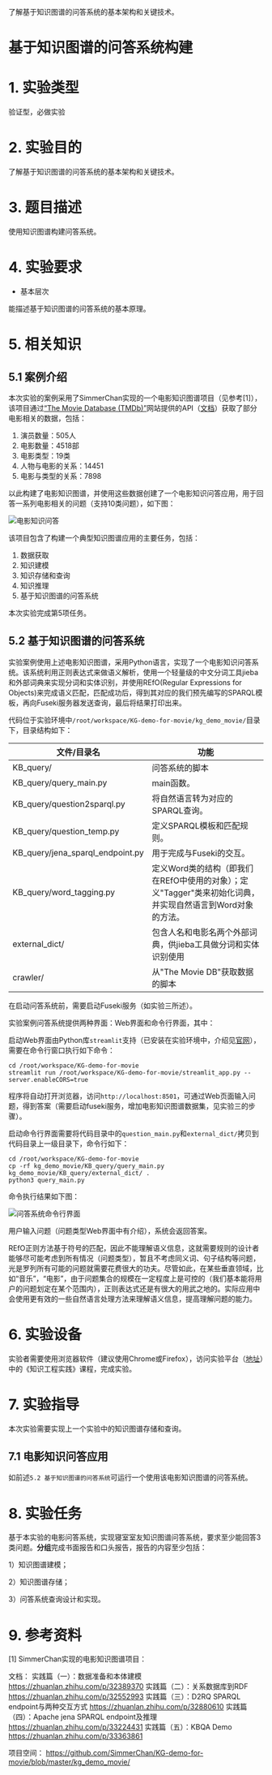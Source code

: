 了解基于知识图谱的问答系统的基本架构和关键技术。

# 基于知识图谱的问答系统构建

# 1. 实验类型

验证型，必做实验

# 2. 实验目的

了解基于知识图谱的问答系统的基本架构和关键技术。

# 3. 题目描述

使用知识图谱构建问答系统。

# 4. 实验要求

- 基本层次

能描述基于知识图谱的问答系统的基本原理。

# 5. 相关知识

## 5.1 案例介绍

本次实验的案例采用了SimmerChan实现的一个电影知识图谱项目（见参考[1]），该项目通过[“The Movie Database (TMDb)”](https://www.themoviedb.org/)网站提供的API（[文档](https://www.themoviedb.org/documentation/api)）获取了部分电影相关的数据，包括：

1. 演员数量：505人
2. 电影数量：4518部
3. 电影类型：19类
4. 人物与电影的关系：14451
5. 电影与类型的关系：7898

以此构建了电影知识图谱，并使用这些数据创建了一个电影知识问答应用，用于回答一系列电影相关的问题（支持10类问题），如下图：

![电影知识问答](http://10.10.7.20:8088/resources/markdown-picture/b5387f23e1f242ef8046422110557a1d.png)

该项目包含了构建一个典型知识图谱应用的主要任务，包括：

1. 数据获取
2. 知识建模
3. 知识存储和查询
4. 知识推理
5. 基于知识图谱的问答系统

本次实验完成第5项任务。

## 5.2 基于知识图谱的问答系统

实验案例使用上述电影知识图谱，采用Python语言，实现了一个电影知识问答系统。该系统利用正则表达式来做语义解析，使用一个轻量级的中文分词工具jieba和外部词典来实现分词和实体识别，并使用REfO(Regular Expressions for Objects)来完成语义匹配，匹配成功后，得到其对应的我们预先编写的SPARQL模板，再向Fuseki服务器发送查询，最后将结果打印出来。

代码位于实验环境中`/root/workspace/KG-demo-for-movie/kg_demo_movie/`目录下，目录结构如下：

| 文件/目录名                      | 功能                                                         |
| -------------------------------- | ------------------------------------------------------------ |
| KB_query/                        | 问答系统的脚本                                               |
| KB_query/query_main.py           | main函数。                                                   |
| KB_query/question2sparql.py      | 将自然语言转为对应的SPARQL查询。                             |
| KB_query/question_temp.py        | 定义SPARQL模板和匹配规则。                                   |
| KB_query/jena_sparql_endpoint.py | 用于完成与Fuseki的交互。                                     |
| KB_query/word_tagging.py         | 定义Word类的结构（即我们在REfO中使用的对象）；定义"Tagger"类来初始化词典，并实现自然语言到Word对象的方法。 |
| external_dict/                   | 包含人名和电影名两个外部词典，供jieba工具做分词和实体识别使用 |
| crawler/                         | 从"The Movie DB"获取数据的脚本                               |

在启动问答系统前，需要启动Fuseki服务（如实验三所述）。

实验案例问答系统提供两种界面：Web界面和命令行界面，其中：

启动Web界面由Python库`streamlit`支持（已安装在实验环境中，介绍见[官网](https://docs.streamlit.io/)），需要在命令行窗口执行如下命令：

```
cd /root/workspace/KG-demo-for-movie
streamlit run /root/workspace/KG-demo-for-movie/streamlit_app.py --server.enableCORS=true
```

程序将自动打开浏览器，访问`http://localhost:8501`，可通过Web页面输入问题，得到答案（需要启动fuseki服务，增加电影知识图谱数据集，见实验三的步骤）。

启动命令行界面需要将代码目录中的`question_main.py`和`external_dict/`拷贝到代码目录上一级目录下，命令行如下：

```
cd /root/workspace/KG-demo-for-movie
cp -rf kg_demo_movie/KB_query/query_main.py kg_demo_movie/KB_query/external_dict/ .
python3 query_main.py
```

命令执行结果如下图：

![问答系统命令行界面](http://10.10.7.20:8088/resources/markdown-picture/cc9f2f1600774ca78a418e1c041dd37f.png)

用户输入问题（问题类型Web界面中有介绍），系统会返回答案。

REfO正则方法基于符号的匹配，因此不能理解语义信息，这就需要规则的设计者能够尽可能考虑到所有情况（问题类型），暂且不考虑同义词、句子结构等问题，光是罗列所有可能的问题就需要花费很大的功夫。尽管如此，在某些垂直领域，比如“音乐”，“电影”，由于问题集合的规模在一定程度上是可控的（我们基本能将用户的问题划定在某个范围内），正则表达式还是有很大的用武之地的。实际应用中会使用更有效的一些自然语言处理方法来理解语义信息，提高理解问题的能力。

# 6. 实验设备

实验者需要使用浏览器软件（建议使用Chrome或Firefox），访问实验平台（[地址](http://10.10.7.20:8088/)）中的《知识工程实践》课程，完成实验。

# 7. 实验指导

本次实验需要实现上一个实验中的知识图谱存储和查询。

## 7.1 电影知识问答应用

如前述`5.2 基于知识图谱的问答系统`可运行一个使用该电影知识图谱的问答系统。

# 8. 实验任务

基于本实验的电影问答系统，实现寝室室友知识图谱问答系统，要求至少能回答3类问题。**分组**完成书面报告和口头报告，报告的内容至少包括：

1）知识图谱建模；

2）知识图谱存储；

3）问答系统查询设计和实现。

# 9. 参考资料

[1] SimmerChan实现的电影知识图谱项目：

文档：
实践篇（一）：数据准备和本体建模
https://zhuanlan.zhihu.com/p/32389370
实践篇（二）：关系数据库到RDF
https://zhuanlan.zhihu.com/p/32552993
实践篇（三）：D2RQ SPARQL endpoint与两种交互方式
https://zhuanlan.zhihu.com/p/32880610
实践篇（四）：Apache jena SPARQL endpoint及推理
https://zhuanlan.zhihu.com/p/33224431
实践篇（五）：KBQA Demo
https://zhuanlan.zhihu.com/p/33363861

项目空间：
https://github.com/SimmerChan/KG-demo-for-movie/blob/master/kg_demo_movie/